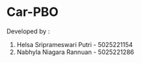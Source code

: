 # Car-PBO
Developed by :
1. Helsa Sriprameswari Putri - 5025221154
2. Nabhyla Niagara Rannuan - 5025221286
